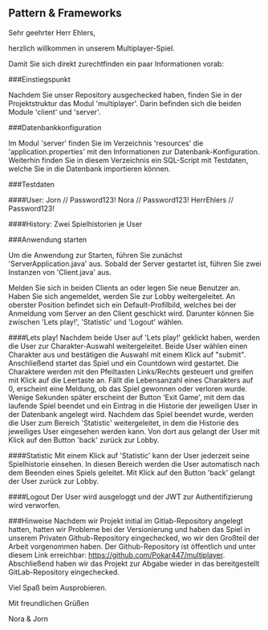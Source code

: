 ## Pattern & Frameworks

Sehr geehrter Herr Ehlers,

herzlich willkommen in unserem Multiplayer-Spiel.

Damit Sie sich direkt zurechtfinden ein paar Informationen vorab:

###Einstiegspunkt

Nachdem Sie unser Repository ausgechecked haben, finden Sie in der Projektstruktur das Modul 'multiplayer'. Darin befinden sich die beiden Module 'client' und 'server'.

###Datenbankkonfiguration

Im Modul 'server' finden Sie im Verzeichnis 'resources' die 'application.properties' mit den Informationen zur Datenbank-Konfiguration. Weiterhin finden Sie in diesem Verzeichnis ein SQL-Script mit Testdaten, welche Sie in die Datenbank importieren können.

###Testdaten

####User:
Jorn // Password123!
Nora // Password123!
HerrEhlers // Password123!

####History:
Zwei Spielhistorien je User

###Anwendung starten

Um die Anwendung zur Starten, führen Sie zunächst 'ServerApplication.java' aus. Sobald der Server gestartet ist, führen Sie zwei Instanzen von 'Client.java' aus.

Melden Sie sich in beiden Clients an oder legen Sie neue Benutzer an. Haben Sie sich angemeldet, werden Sie zur Lobby weitergeleitet. An oberster Position befindet sich ein Default-Profilbild, welches bei der Anmeldung vom Server an den Client geschickt wird. Darunter können Sie zwischen 'Lets play!', 'Statistic' und 'Logout' wählen.

####Lets play!
Nachdem beide User auf 'Lets play!' geklickt haben, werden die User zur Charakter-Auswahl weitergeleitet. Beide User wählen einen Charakter aus und bestätigen die Auswahl mit einem Klick auf "submit". Anschließend startet das Spiel und ein Countdown wird gestartet. Die Charaktere werden mit den Pfeiltasten Links/Rechts gesteuert und greifen mit Klick auf die Leertaste an. Fällt die Lebensanzahl eines Charakters auf 0, erscheint eine Meldung, ob das Spiel gewonnen oder verloren wurde. Wenige Sekunden später erscheint der Button 'Exit Game', mit dem das laufende Spiel beendet und ein Eintrag in die Historie der jeweiligen User in der Datenbank angelegt wird. Nachdem das Spiel beendet wurde, werden die User zum Bereich 'Statistic' weitergeleitet, in dem die Historie des jeweiliges User eingesehen werden kann. Von dort aus gelangt der User mit Klick auf den Button 'back' zurück zur Lobby.

####Statistic
Mit einem Klick auf 'Statistic' kann der User jederzeit seine Spielhistorie einsehen. In diesen Bereich werden die User automatisch nach dem Beenden eines Spiels geleitet. Mit Klick auf den Button 'back' gelangt der User zurück zur Lobby.

####Logout
Der User wird ausgeloggt und der JWT zur Authentifizierung wird verworfen.

###Hinweise
Nachdem wir Projekt initial im Gitlab-Repository angelegt hatten, hatten wir Probleme bei der Versionierung und haben das Spiel in unserem Privaten Github-Repository eingechecked, wo wir den Großteil der Arbeit vorgenommen haben. Der Github-Repository ist öffentlich und unter diesem Link erreichbar: https://github.com/Pokar447/multiplayer. Abschließend haben wir das Projekt zur Abgabe wieder in das bereitgestellt GitLab-Repository eingechecked.

Viel Spaß beim Ausprobieren.

Mit freundlichen Grüßen

Nora & Jorn
